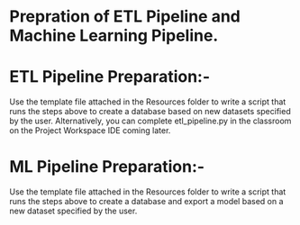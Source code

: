 # Prepration of ETL Pipeline and Machine Learning Pipeline.

# ETL Pipeline Preparation:-
Use the template file attached in the Resources folder to write a script that runs the steps above to create a database based on new datasets specified by the user. Alternatively, you can complete etl_pipeline.py in the classroom on the Project Workspace IDE coming later.

# ML Pipeline Preparation:-
Use the template file attached in the Resources folder to write a script that runs the steps above to create a database and export a model based on a new dataset specified by the user.
